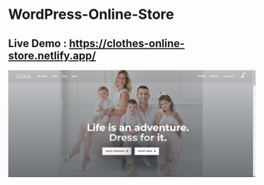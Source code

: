 # WordPress-Online-Store
## Live Demo : https://clothes-online-store.netlify.app/
![WordPress-Online-Store](online_shop.png)
